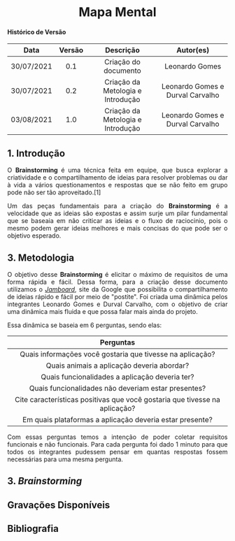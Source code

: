 # <center> Mapa Mental

#### Histórico de Versão
|    Data    | Versão | Descrição            |    Autor(es)    |
| :--------: | :----: | :------------------: | :-------------: |
| 30/07/2021 |  0.1   | Criação do documento | Leonardo Gomes  |
| 30/07/2021 |  0.2   | Criação da Metologia e Introdução | Leonardo Gomes e Durval Carvalho  |
| 03/08/2021 |  1.0   | Criação da Metologia e Introdução | Leonardo Gomes e Durval Carvalho  |

<div align="justify">

## 1. Introdução

O **Brainstorming** é uma técnica feita em equipe, que busca explorar a criatividade e o compartilhamento de ideias para resolver problemas ou dar à vida a vários questionamentos e respostas que se não feito em grupo pode não ser tão aproveitado.[1]

Um das peças fundamentais para a criação do **Brainstorming** é a velocidade que as ideias são expostas e assim surje um pilar fundamental que se baseaia em não criticar as ideias e o fluxo de raciocinio, pois o mesmo podem gerar ideias melhores e mais concisas do que pode ser o objetivo esperado.


## 3. Metodologia

O objetivo desse **Brainstorming** é elicitar o máximo de requisitos de uma forma rápida e fácil. Dessa forma, para a criação desse documento utilizamos o [*Jamboard*](https://jamboard.google.com/), site da Google que possibilita o compartilhamento de ideias rápido e fácil por meio de "postite". Foi criada uma dinâmica pelos integrantes Leonardo Gomes e Durval Carvalho, com o objetivo de criar uma dinâmica mais fluida e que possa falar mais ainda do projeto.

Essa dinâmica se baseia em 6 perguntas, sendo elas:

| Perguntas |
| :-: |
| Quais informações você gostaria que tivesse na aplicação? |
| Quais animais a aplicação deveria abordar? |
| Quais funcionalidades a aplicação deveria ter? |
| Quais funcionalidades não deveriam estar presentes? |
| Cite características positivas que você gostaria que tivesse na aplicação? |
| Em quais plataformas a aplicação deveria estar presente? |


Com essas perguntas temos a intenção de poder coletar requisitos funcionais e não funcionais. Para cada pergunta foi dado 1 minuto para que todos os integrantes pudessem pensar em quantas respostas fossem necessárias para uma mesma pergunta.

## 3. *Brainstorming*


## Gravações Disponíveis

## Bibliografia



</div>